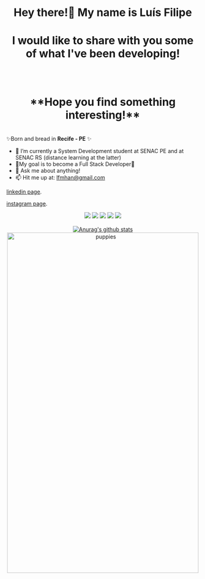 <h1 align="center"> Hey there!👋 My name is Luís Filipe </h1>

<h1 align="center"> I would like to share with you some of what I've been developing! </h1>
<br/> <br/> <h1 align="center"> **Hope you find something interesting!** </h1>

<br/>✨Born and bread in **Recife - PE** ✨ 

- 🌱 I’m currently a System Development student at SENAC PE and at SENAC RS (distance learning at the latter)
- 🎯My goal is to become a Full Stack Developer🎯
- 💬 Ask me about anything!
- 📫 Hit me up at: lfmhan@gmail.com

[linkedin page](https://www.linkedin.com/in/lu%C3%ADs-filipe-harten-nogueira-a5a8781a3?utm_source=share&utm_campaign=share_via&utm_content=profile&utm_medium=android_app). 

[instagram page](https://www.instagram.com/luisfhartenn?igsh=MXU1aDVmd283MnlvYQ==). 

<div align="center">
  <a href="#" alt="Gmail">
  <img src="https://img.shields.io/badge/-Gmail-FF0000?style=flat-square&labelColor=FF0000&logo=gmail&logoColor=white&link=LINK-DO-SEU-EMAIL" /></a>

  <a href="#" alt="Linkedin">
  <img src="https://img.shields.io/badge/-Linkedin-0e76a8?style=flat-square&logo=Linkedin&logoColor=white&link=https://www.linkedin.com/in/lu%C3%ADs-filipe-harten-nogueira-a5a8781a3/" /></a>
  
  <a href="#" alt="WhatsApp">
  <img src="https://img.shields.io/badge/-WhatsApp-25d366?style=flat-square&labelColor=25d366&logo=whatsapp&logoColor=white&link=API-DO-SEU-WHATSAPP"/></a>
  
  <a href="#" alt="Facebook">
  <img src="https://img.shields.io/badge/-Facebook-3b5998?style=flat-square&labelColor=3b5998&logo=facebook&logoColor=white&link=LINK-DO-SEU-FACEBOOK"/></a>

  <a href="#" alt="Instagram">
  <img src="https://img.shields.io/badge/-Instagram-DF0174?style=flat-square&labelColor=DF0174&logo=instagram&logoColor=white&link=LINK-DO-SEU-INSTAGRAM"/></a>
<div>
 

</br>
<div align="center">
<a href="https://github-readme-stats.anuraghazra1.vercel.app/api?username=luisfhartenn"><img src="https://github-readme-stats.anuraghazra1.vercel.app/api?username=luisfhartenn&show_icons=true&include_all_commits=true&theme=radical" alt="Anurag's github stats"/>
</a>
</div>

<img src="https://i0.wp.com/media3.giphy.com/media/KQTLrocomLDz2/giphy.gif" alt="puppies" width="500" height="886">

<!--
**luisfhartenn/luisfhartenn** is a ✨ _special_ ✨ repository because its `README.md` (this file) appears on your GitHub profile.

Here are some ideas to get you started:

- 🔭 I’m currently working on ...
- 🌱 I’m currently learning ...
- 👯 I’m looking to collaborate on ...
- 🤔 I’m looking for help with ...
- 💬 Ask me about ...
- 📫 How to reach me: ...
- 😄 Pronouns: ...
- ⚡ Fun fact: ...
-->

